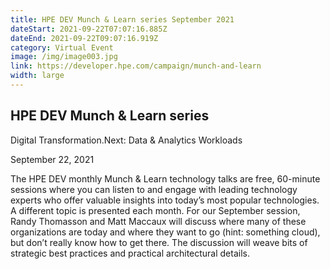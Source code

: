 ```yaml
---
title: HPE DEV Munch & Learn series September 2021
dateStart: 2021-09-22T07:07:16.885Z
dateEnd: 2021-09-22T09:07:16.919Z
category: Virtual Event
image: /img/image003.jpg
link: https://developer.hpe.com/campaign/munch-and-learn
width: large
---
```

## HPE DEV Munch & Learn series

Digital Transformation.Next: Data & Analytics Workloads

September 22, 2021

The HPE DEV monthly Munch & Learn technology talks are free, 60-minute sessions where you can listen to and engage with leading technology experts who offer valuable insights into today’s most popular technologies. A different topic is presented each month. For our September session, Randy Thomasson and Matt Maccaux will discuss where many of these organizations are today and where they want to go (hint: something cloud), but don’t really know how to get there. The discussion will weave bits of strategic best practices and practical architectural details.